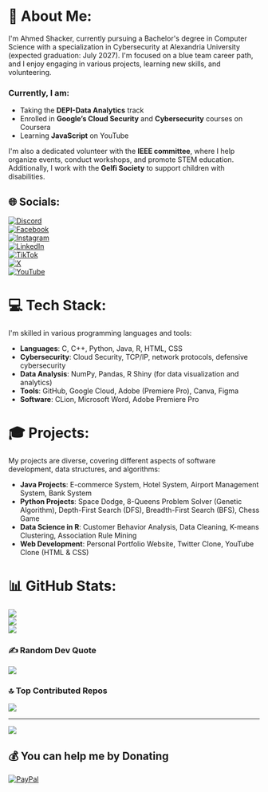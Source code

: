 # 💫 About Me:
I'm Ahmed Shacker, currently pursuing a Bachelor's degree in Computer Science with a specialization in Cybersecurity at Alexandria University (expected graduation: July 2027). I'm focused on a blue team career path, and I enjoy engaging in various projects, learning new skills, and volunteering. 

### Currently, I am:
- Taking the **DEPI-Data Analytics** track
- Enrolled in **Google’s Cloud Security** and **Cybersecurity** courses on Coursera
- Learning **JavaScript** on YouTube

I'm also a dedicated volunteer with the **IEEE committee**, where I help organize events, conduct workshops, and promote STEM education. Additionally, I work with the **Gelfi Society** to support children with disabilities.

## 🌐 Socials:
[![Discord](https://img.shields.io/badge/Discord-%237289DA.svg?logo=discord&logoColor=white)](https://discord.gg/chaker8267)  
[![Facebook](https://img.shields.io/badge/Facebook-%231877F2.svg?logo=Facebook&logoColor=white)](https://www.facebook.com/profile.php?id=100010561873665)  
[![Instagram](https://img.shields.io/badge/Instagram-%23E4405F.svg?logo=Instagram&logoColor=white)](https://instagram.com/__shacker__)  
[![LinkedIn](https://img.shields.io/badge/LinkedIn-%230077B5.svg?logo=linkedin&logoColor=white)](https://www.linkedin.com/in/ahmed-shacker-helmi-44a3762a4/)  
[![TikTok](https://img.shields.io/badge/TikTok-%23000000.svg?logo=TikTok&logoColor=white)](https://tiktok.com/@studentcybersecurity)  
[![X](https://img.shields.io/badge/X-black.svg?logo=X&logoColor=white)](https://x.com/@_chaker__)  
[![YouTube](https://img.shields.io/badge/YouTube-%23FF0000.svg?logo=YouTube&logoColor=white)](https://www.youtube.com/@Life-i8x) 

# 💻 Tech Stack:
I'm skilled in various programming languages and tools:

- **Languages**: C, C++, Python, Java, R, HTML, CSS
- **Cybersecurity**: Cloud Security, TCP/IP, network protocols, defensive cybersecurity
- **Data Analysis**: NumPy, Pandas, R Shiny (for data visualization and analytics)
- **Tools**: GitHub, Google Cloud, Adobe (Premiere Pro), Canva, Figma
- **Software**: CLion, Microsoft Word, Adobe Premiere Pro

# 🎓 Projects:
My projects are diverse, covering different aspects of software development, data structures, and algorithms:

- **Java Projects**: E-commerce System, Hotel System, Airport Management System, Bank System
- **Python Projects**: Space Dodge, 8-Queens Problem Solver (Genetic Algorithm), Depth-First Search (DFS), Breadth-First Search (BFS), Chess Game
- **Data Science in R**: Customer Behavior Analysis, Data Cleaning, K-means Clustering, Association Rule Mining
- **Web Development**: Personal Portfolio Website, Twitter Clone, YouTube Clone (HTML & CSS)

# 📊 GitHub Stats:
![](https://github-readme-stats.vercel.app/api?username=AS2812&theme=dark&hide_border=false&include_all_commits=true&count_private=false)<br/>
![](https://github-readme-streak-stats.herokuapp.com/?user=AS2812&theme=dark&hide_border=false)<br/>
![](https://github-readme-stats.vercel.app/api/top-langs/?username=AS2812&theme=dark&hide_border=false&include_all_commits=true&count_private=false&layout=compact)

### ✍️ Random Dev Quote
![](https://quotes-github-readme.vercel.app/api?type=horizontal&theme=dark)

### 🔝 Top Contributed Repos
![](https://github-contributor-stats.vercel.app/api?username=AS2812&limit=5&theme=dark&combine_all_yearly_contributions=true)

---
[![](https://visitcount.itsvg.in/api?id=AS2812&icon=0&color=0)](https://visitcount.itsvg.in)

## 💰 You can help me by Donating
[![PayPal](https://img.shields.io/badge/PayPal-00457C?style=for-the-badge&logo=paypal&logoColor=white)](https://paypal.me/paypal.me/Mrshaker1) 

<!-- Proudly created with GPRM ( https://gprm.itsvg.in ) -->
